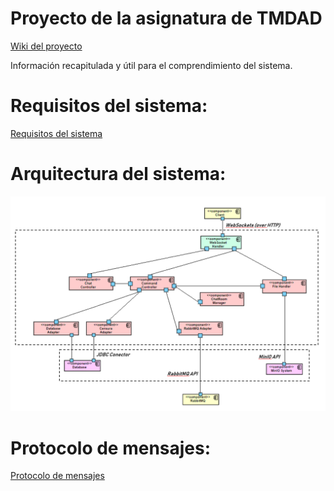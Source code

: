 # Proyecto de la asignatura de TMDAD

[Wiki del proyecto](https://github.com/Danny2411/TMDAD_2019/wiki)

Información recapitulada y útil para el comprendimiento del sistema.

# Requisitos del sistema:

[Requisitos del sistema](https://github.com/Danny2411/TMDAD_2019/wiki/Requisitos-del-proyecto)

# Arquitectura del sistema:

![Arquitectura del sistema](https://github.com/Danny2411/TMDAD_2019/blob/master/components.png)

# Protocolo de mensajes:

[Protocolo de mensajes](https://github.com/Danny2411/TMDAD_2019/wiki/Message-Protocol)

